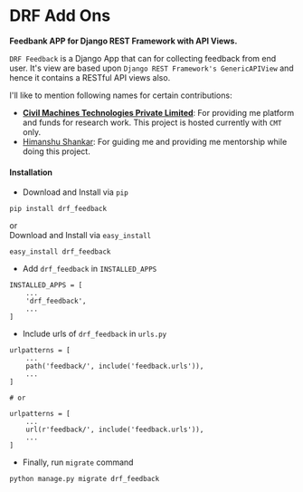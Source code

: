 # DRF Add Ons

**Feedbank APP for Django REST Framework with API Views.**<br>

`DRF Feedback` is a Django App that can for collecting feedback from end user. It's view are based upon
`Django REST Framework's GenericAPIView` and hence it contains a RESTful API views also.


I'll like to mention following names for certain contributions:

- **[Civil Machines Technologies Private Limited](https://github.com/civilmahines)**: For providing me platform and 
funds for research work. This project is hosted currently with `CMT` only. 
- [Himanshu Shankar](https://github.com/iamhssingh): For guiding me and providing me mentorship while doing this
project.

#### Installation

- Download and Install via `pip`
```
pip install drf_feedback
```
or<br>
Download and Install via `easy_install`
```
easy_install drf_feedback
```
- Add `drf_feedback` in `INSTALLED_APPS`<br>
```
INSTALLED_APPS = [
    ...
    'drf_feedback',
    ...
]
```
- Include urls of `drf_feedback` in `urls.py`
```
urlpatterns = [
    ...
    path('feedback/', include('feedback.urls')),
    ...
]

# or

urlpatterns = [
    ...
    url(r'feedback/', include('feedback.urls')),
    ...
]
```

- Finally, run `migrate` command
```
python manage.py migrate drf_feedback
```
